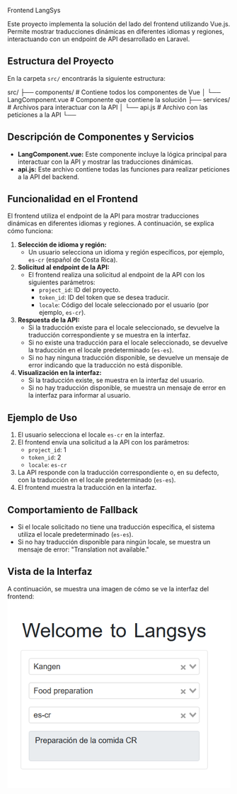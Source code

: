 Frontend LangSys

Este proyecto implementa la solución del lado del frontend utilizando Vue.js. Permite mostrar traducciones dinámicas en diferentes idiomas y regiones, interactuando con un endpoint de API desarrollado en Laravel.


## Estructura del Proyecto  
En la carpeta `src/` encontrarás la siguiente estructura: 

src/
├── components/ # Contiene todos los componentes de Vue
│ └── LangComponent.vue # Componente que contiene la solución
├── services/ # Archivos para interactuar con la API
│ └── api.js # Archivo con las peticiones a la API
└──

## Descripción de Componentes y Servicios  
- **LangComponent.vue:** Este componente incluye la lógica principal para interactuar con la API y mostrar las traducciones dinámicas.  
- **api.js:** Este archivo contiene todas las funciones para realizar peticiones a la API del backend.  

## Funcionalidad en el Frontend  
El frontend utiliza el endpoint de la API para mostrar traducciones dinámicas en diferentes idiomas y regiones. A continuación, se explica cómo funciona:  
1. **Selección de idioma y región:**  
   - Un usuario selecciona un idioma y región específicos, por ejemplo, `es-cr` (español de Costa Rica).  
2. **Solicitud al endpoint de la API:**  
   - El frontend realiza una solicitud al endpoint de la API con los siguientes parámetros:  
     - `project_id`: ID del proyecto.  
     - `token_id`: ID del token que se desea traducir.  
     - `locale`: Código del locale seleccionado por el usuario (por ejemplo, `es-cr`).  
3. **Respuesta de la API:**  
   - Si la traducción existe para el locale seleccionado, se devuelve la traducción correspondiente y se muestra en la interfaz.  
   - Si no existe una traducción para el locale seleccionado, se devuelve la traducción en el locale predeterminado (`es-es`).  
   - Si no hay ninguna traducción disponible, se devuelve un mensaje de error indicando que la traducción no está disponible.  
4. **Visualización en la interfaz:**  
   - Si la traducción existe, se muestra en la interfaz del usuario.  
   - Si no hay traducción disponible, se muestra un mensaje de error en la interfaz para informar al usuario.  

## Ejemplo de Uso  
1. El usuario selecciona el locale `es-cr` en la interfaz.  
2. El frontend envía una solicitud a la API con los parámetros:  
   - `project_id`: 1  
   - `token_id`: 2  
   - `locale`: `es-cr`  
3. La API responde con la traducción correspondiente o, en su defecto, con la traducción en el locale predeterminado (`es-es`).  
4. El frontend muestra la traducción en la interfaz.  

## Comportamiento de Fallback  
- Si el locale solicitado no tiene una traducción específica, el sistema utiliza el locale predeterminado (`es-es`).  
- Si no hay traducción disponible para ningún locale, se muestra un mensaje de error: "Translation not available."  

## Vista de la Interfaz  
A continuación, se muestra una imagen de cómo se ve la interfaz del frontend:  
<img src="./LansysScreen.png" alt="Vista de la Interfaz" style="display: block; margin: 0 auto; max-width: 100%;" />  

